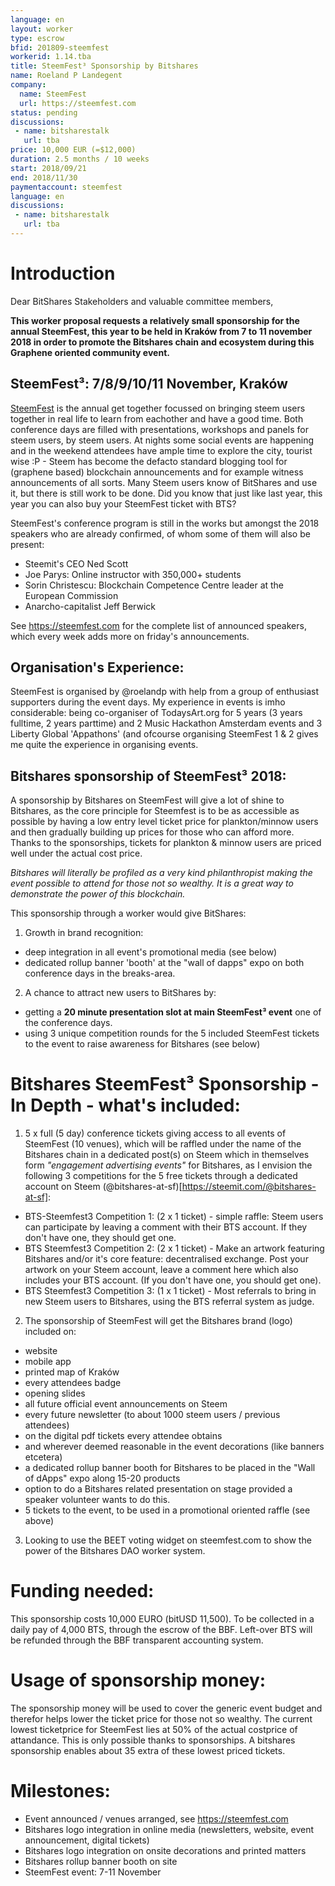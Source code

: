 ```yaml
---
language: en
layout: worker
type: escrow
bfid: 201809-steemfest
workerid: 1.14.tba
title: SteemFest³ Sponsorship by Bitshares
name: Roeland P Landegent
company:
  name: SteemFest
  url: https://steemfest.com
status: pending
discussions:
 - name: bitsharestalk
   url: tba
price: 10,000 EUR (=$12,000)
duration: 2.5 months / 10 weeks
start: 2018/09/21
end: 2018/11/30
paymentaccount: steemfest
language: en
discussions:
 - name: bitsharestalk
   url: tba
---
```


# Introduction

Dear BitShares Stakeholders and valuable committee members, 

**This worker proposal requests a relatively small sponsorship for the annual SteemFest, this year to be held in Kraków from 7 to 11 november 2018 in order to promote the Bitshares chain and ecosystem during this Graphene oriented community event.**

## SteemFest³: 7/8/9/10/11 November, Kraków
[SteemFest](https://steemfest.com) is the annual get together focussed
on bringing steem users together in real life to learn from eachother
and have a good time. Both conference days are filled with
presentations, workshops and panels for steem users, by steem users. At
nights some social events are happening and in the weekend attendees
have ample time to explore the city, tourist wise :P - Steem has
become the defacto standard blogging tool for (graphene based)
blockchain announcements and for example witness announcements of all
sorts. Many Steem users know of BitShares and use it, but there is still
work to be done. Did you know that just like last year, this year you can also buy your
SteemFest ticket with BTS? 

SteemFest's conference program is still in the works but amongst the
2018 speakers who are already confirmed, of whom some of them will also
be present: 
- Steemit's CEO Ned Scott
- Joe Parys: Online instructor with 350,000+ students
- Sorin Christescu: Blockchain Competence Centre leader at the European Commission
- Anarcho-capitalist Jeff Berwick

See https://steemfest.com for the complete list of announced speakers, which every week adds more on friday's announcements.

## Organisation's Experience: 
SteemFest is organised by @roelandp with
help from a group of enthusiast supporters during the event days. My
experience in events is imho considerable: being co-organiser of
TodaysArt.org for 5 years (3 years fulltime, 2 years parttime) and 2
Music Hackathon Amsterdam events and 3 Liberty Global 'Appathons' (and
ofcourse organising SteemFest 1 & 2 gives me quite the experience in organising events.

## Bitshares sponsorship of SteemFest³ 2018:
A sponsorship by Bitshares on SteemFest will give a lot of shine to Bitshares, as the core principle for Steemfest is to be as accessible as possible by having a low entry level ticket price for plankton/minnow users and then gradually building up prices for those who can afford more. Thanks to the sponsorships, tickets for plankton & minnow users are priced well under the actual cost price. 

_Bitshares will literally be profiled as a very kind philanthropist making the event possible to attend for those not so wealthy. It is a great way to demonstrate the power of this blockchain._

This sponsorship through a worker would give BitShares: 
1. Growth in brand recognition:
 - deep integration in all event's promotional media (see below)
 - dedicated rollup banner 'booth' at the "wall of dapps" expo on both conference days in the breaks-area.
2. A chance to attract new users to BitShares by:
 - getting a **20 minute presentation slot at main SteemFest³ event**  one of the conference days.
 - using 3 unique competition rounds for the 5 included SteemFest tickets to the event to raise awareness for Bitshares (see below)

# Bitshares SteemFest³ Sponsorship - In Depth - what's included:

1. 5 x full (5 day) conference tickets giving access to all events of SteemFest (10 venues), which will be raffled under the name of the Bitshares chain in a dedicated post(s) on Steem which in themselves form  _"engagement advertising events"_ for Bitshares, as I envision the following 3 competitions for the 5 free tickets through a dedicated account on Steem (@bitshares-at-sf)[https://steemit.com/@bitshares-at-sf]:
- BTS-Steemfest3 Competition 1: (2 x 1 ticket) - simple raffle: Steem users can participate by leaving a comment with their BTS account. If they don't have one, they should get one. 
- BTS Steemfest3 Competition 2: (2 x 1 ticket) - Make an artwork featuring Bitshares and/or it's core feature: decentralised exchange. Post your artwork on your Steem account, leave a comment here which also includes your BTS account. (If you don't have one, you should get one).
- BTS Steemfest3 Competition 3: (1 x 1 ticket) - Most referrals to bring in new Steem users to Bitshares, using the BTS referral system as judge. 

2. The sponsorship of SteemFest will get the Bitshares brand (logo) included on: 
- website 
- mobile app 
- printed map of Kraków
- every attendees badge
- opening slides 
- all future official event announcements on Steem
- every future newsletter (to about 1000 steem users / previous attendees)
- on the digital pdf tickets every attendee obtains
- and wherever deemed reasonable in the event decorations (like banners etcetera)
- a dedicated rollup banner booth for Bitshares to be placed in the "Wall of dApps" expo along 15-20 products
- option to do a Bitshares related presentation on stage provided a speaker volunteer wants to do this. 
- 5 tickets to the event, to be used in a promotional oriented raffle (see above)

3. Looking to use the BEET voting widget on steemfest.com to show the power of the Bitshares DAO worker system.

# Funding needed: 
This sponsorship costs 10,000 EURO (bitUSD 11,500). To be collected in a daily pay of 4,000 BTS, through the escrow of the BBF. Left-over BTS will be refunded through the BBF transparent accounting system. 

# Usage of sponsorship money:
The sponsorship money will be used to cover the generic event budget and therefor helps lower the ticket price for those not so wealthy. The current lowest ticketprice for SteemFest lies at 50% of the actual costprice of attandance. This is only possible thanks to sponsorships. A bitshares sponsorship enables about 35 extra of these lowest priced tickets. 

# Milestones:
- Event announced / venues arranged, see https://steemfest.com
- Bitshares logo integration in online media (newsletters, website, event announcement, digital tickets)
- Bitshares logo integration on onsite decorations and printed matters
- Bitshares rollup banner booth on site
- SteemFest event: 7-11 November
